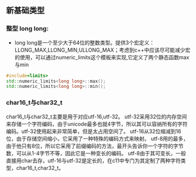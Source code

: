 ## 新基础类型
### 整型 long long:
- long long是一个至少大于64位的整数类型。提供3个宏定义：LLONG_MAX,LLONG_MIN,ULLONG_MAX；考虑到c++中应该尽可能减少宏的使用，可以通过numeric_limits这个模板来实现,它定义了两个静态函数max与min
```cpp
#include<limits>
std::numeric_limits<long long>::max();
std::numeric_limits<long long>::min();
```
### char16_t与char32_t
char16_t与char32_t主要是用于对应utf-16,utf-32。
utf-32采用32位的内存空间来存储一个字符编码，由于unicode最多也就4字节，所以其可以容纳所有的字符编码。utf-32使用起来非常简单，但是太占用空间了。
utf-16从32位缩减到16位，由于存储空间缩小，它采用了一种特殊的编码方式来映射。
utf-8用的最多，由于他只有8位，所以它采用了前缀编码的方法，最开头告诉你一个字符的字节数，可以从1-4字节不等，因此它是一种变长的编码。
utf-8由于其可变长，一般直接用char去存，utf-16与utf-32是定长的，在c11中专门为其定制了两种字符类型，char16_t,char32_t。
